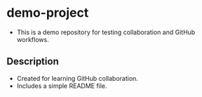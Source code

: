 # demo-project
- This is a demo repository for testing collaboration and GitHub workflows.

## Description 
- Created for learning GitHub collaboration.
- Includes a simple README file.
